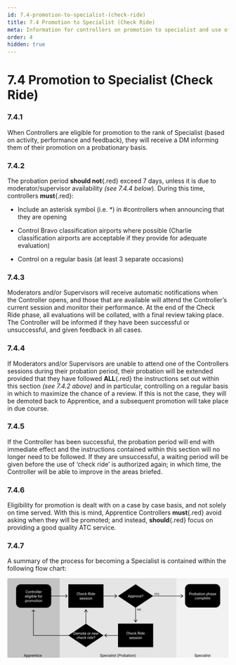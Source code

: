 ```yaml
---
id: 7.4-promotion-to-specialist-(check-ride)
title: 7.4 Promotion to Specialist (Check Ride)
meta: Information for controllers on promotion to specialist and use of the phrase 'Check Ride'
order: 4
hidden: true
---
```


# 7.4  Promotion to Specialist (Check Ride)

 

### 7.4.1    

When Controllers are eligible for promotion to the rank of Specialist (based on activity, performance and feedback), they will receive a DM informing them of their promotion on a probationary basis.



### 7.4.2    

The probation period **should not**{.red} exceed 7 days, unless it is due to moderator/supervisor availability *(see 7.4.4 below*). During this time, controllers **must**{.red}:

 -    Include an asterisk symbol (i.e. *) in #controllers when announcing that they are opening

 -    Control Bravo classification airports where possible (Charlie classification airports are acceptable if they provide for adequate evaluation)

 -    Control on a regular basis (at least 3 separate occasions)



### 7.4.3    

Moderators and/or Supervisors will receive automatic notifications when the Controller opens, and those that are available will attend the Controller’s current session and monitor their performance. At the end of the Check Ride phase, all evaluations will be collated, with a final review taking place. The Controller will be informed if they have been successful or unsuccessful, and given feedback in all cases.



### 7.4.4    

If Moderators and/or Supervisors are unable to attend one of the Controllers sessions during their probation period, their probation will be extended provided that they have followed **ALL**{.red} the instructions set out within this section *(see 7.4.2 above)* and in particular, controlling on a regular basis in which to maximize the chance of a review. If this is not the case, they will be demoted back to Apprentice, and a subsequent promotion will take place in due course.



### 7.4.5    

If the Controller has been successful, the probation period will end with immediate effect and the instructions contained within this section will no longer need to be followed. If they are unsuccessful, a waiting period will be given before the use of ‘check ride’ is authorized again; in which time, the Controller will be able to improve in the areas briefed.



### 7.4.6    

Eligibility for promotion is dealt with on a case by case basis, and not solely on time served. With this is mind, Apprentice Controllers **must**{.red} avoid asking when they will be promoted; and instead, **should**{.red} focus on providing a good quality ATC service.

 

### 7.4.7    

A summary of the process for becoming a Specialist is contained within the following flow chart:

![Image 7.4.7.1 - IFATC Promotion to Specialist Flowchart](_images/manual/graphics/atc-specialist.svg)